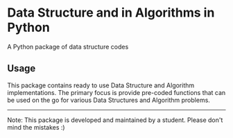 # Data Structure and in Algorithms in Python 

A Python package of data structure codes

## Usage

This package contains ready to use Data Structure and Algorithm implementations. The primary focus is provide pre-coded functions that can be used on the go for various Data Structures and Algorithm problems.

-----------------------------------
Note: This package is developed and maintained by a student. Please don't mind the mistakes :)
